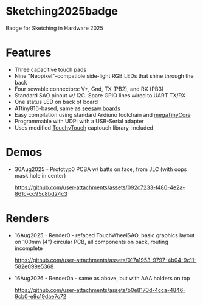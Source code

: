# Sketching2025badge

Badge for Sketching in Hardware 2025

# Features

- Three capacitive touch pads
- Nine "Neopixel"-compatible side-light RGB LEDs that shine through the back
- Four sewable connectors: V+, Gnd, TX (PB2), and RX (PB3)
- Standard SAO pinout w/ I2C. Spare GPIO lines wired to UART TX/RX 
- One status LED on back of board
- ATtiny816-based, same as [seesaw boards](https://learn.adafruit.com/adafruit-attiny817-seesaw)
- Easy compilation using standard Ardiuno toolchain and [megaTinyCore](https://github.com/SpenceKonde/megaTinyCore)
- Programmable with UDPI with a USB-Serial adapter
- Uses modified [TouchyTouch](https://github.com/todbot/TouchyTouch) captouch library, included


# Demos 

* 30Aug2025 - Prototyp0 PCBA w/ batts on face, from JLC (with oops mask hole in center)

  https://github.com/user-attachments/assets/092c7233-f480-4e2a-861c-cc95c8bd24c3




# Renders


* 16Aug2025 - Render0 - refaced TouchWheelSAO, basic graphics layout on 100mm (4") circular PCB, all components on back, routing incomplete
  
  https://github.com/user-attachments/assets/017a1953-9797-4b04-9c11-582e099e5368

* 16Aug2026 - Render0a - same as above, but with AAA holders on top
  
  https://github.com/user-attachments/assets/b0e8170d-4cca-4846-9cb0-e9c19dae7c72




